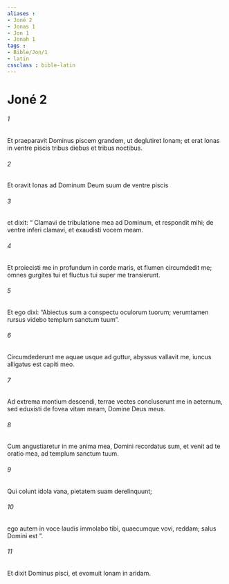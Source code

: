```yaml
---
aliases : 
- Joné 2
- Jonas 1
- Jon 1
- Jonah 1
tags : 
- Bible/Jon/1
- latin
cssclass : bible-latin
---
```


# Joné 2

###### 1
Et praeparavit Dominus piscem grandem, ut deglutiret Ionam; et erat Ionas in ventre piscis tribus diebus et tribus noctibus.
###### 2
Et oravit Ionas ad Dominum Deum suum de ventre piscis 
###### 3
et dixit: “ Clamavi de tribulatione mea ad Dominum, et respondit mihi; de ventre inferi clamavi, et exaudisti vocem meam.
###### 4
Et proiecisti me in profundum in corde maris, et flumen circumdedit me; omnes gurgites tui et fluctus tui super me transierunt.
###### 5
Et ego dixi: “Abiectus sum a conspectu oculorum tuorum; verumtamen rursus videbo templum sanctum tuum”.
###### 6
Circumdederunt me aquae usque ad guttur, abyssus vallavit me, iuncus alligatus est capiti meo.
###### 7
Ad extrema montium descendi, terrae vectes concluserunt me in aeternum, sed eduxisti de fovea vitam meam, Domine Deus meus.
###### 8
Cum angustiaretur in me anima mea, Domini recordatus sum, et venit ad te oratio mea, ad templum sanctum tuum.
###### 9
Qui colunt idola vana, pietatem suam derelinquunt;
###### 10
ego autem in voce laudis immolabo tibi, quaecumque vovi, reddam; salus Domini est ”.
###### 11
Et dixit Dominus pisci, et evomuit Ionam in aridam.
